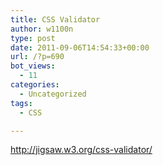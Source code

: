 ```yaml
---
title: CSS Validator
author: w1100n
type: post
date: 2011-09-06T14:54:33+00:00
url: /?p=690
bot_views:
  - 11
categories:
  - Uncategorized
tags:
  - CSS

---
```

http://jigsaw.w3.org/css-validator/